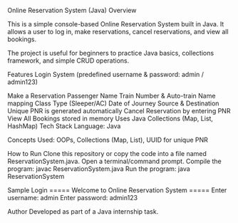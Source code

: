 Online Reservation System (Java)
Overview

This is a simple console-based Online Reservation System built in Java.
It allows a user to log in, make reservations, cancel reservations, and view all bookings.

The project is useful for beginners to practice Java basics, collections framework, and simple CRUD operations.

Features
Login System (predefined username & password: admin / admin123)

Make a Reservation
Passenger Name
Train Number & Auto-train Name mapping
Class Type (Sleeper/AC)
Date of Journey
Source & Destination
Unique PNR is generated automatically
Cancel Reservation by entering PNR
View All Bookings stored in memory
Uses Java Collections (Map, List, HashMap)
Tech Stack
Language: Java

Concepts Used: OOPs, Collections (Map, List), UUID for unique PNR

How to Run
Clone this repository or copy the code into a file named ReservationSystem.java.
Open a terminal/command prompt.
Compile the program:
javac ReservationSystem.java
Run the program:
java ReservationSystem

Sample Login
===== Welcome to Online Reservation System =====
Enter username: admin
Enter password: admin123

Author
Developed as part of a Java internship task.


